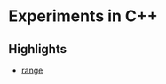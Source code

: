 # Experiments in C++

## Highlights

* [range](https://github.com/rishikhaneja/cpp_experiments/blob/master/modules/patterns/range/inc/range.hpp)
